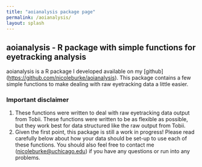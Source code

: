 ```yaml
---
title: "aoianalysis package page"
permalink: /aoianalysis/
layout: splash
---
```

## aoianalysis - R package with simple functions for eyetracking analysis 

aoianalysis is a R package I developed available on my [github] (https://github.com/nicoleburke/aoianalysis). This package contains a few simple functions to make dealing with raw eyetracking data a little easier. 

### Important disclaimer

1. These functions were written to deal with raw eyetracking data output from Tobii. These functions were written to be as flexible as possible, but they work best for data structured like the raw output from Tobii. 
2. Given the first point, this package is still a work in progress! Please read carefully below about how your data should be set-up to use each of these functions. You should also feel free to contact me (nicoleburke@uchicago.edu) if you have any questions or run into any problems. 








